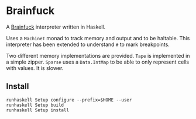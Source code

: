 # Brainfuck

A [Brainfuck][bf] interpreter written in Haskell.

Uses a `MachineT` monad to track memory and output and to be haltable.
This interpreter has been extended to understand `#` to mark
breakpoints.

Two different memory implementations are provided. `Tape` is
implemented in a simple zipper. `Sparse` uses a `Data.IntMap` to be
able to only represent cells with values. It is slower.

  [bf]: http://esolangs.org/wiki/Brainfuck

## Install

	runhaskell Setup configure --prefix=$HOME --user
	runhaskell Setup build
	runhaskell Setup install
